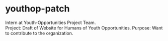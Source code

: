 # youthop-patch
Intern at Youth-Opportunities Project Team.\
Project: Draft of Website for Humans of Youth Opportunities.
Purpose: Want to contribute to the organization. 
